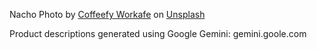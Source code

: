 Nacho Photo by <a href="https://unsplash.com/@coffeefyworkafe?utm_content=creditCopyText&utm_medium=referral&utm_source=unsplash">Coffeefy Workafe</a> on <a href="https://unsplash.com/photos/black-ceramic-bowl-with-dish-Y0zbn9lPCEU?utm_content=creditCopyText&utm_medium=referral&utm_source=unsplash">Unsplash</a>

Product descriptions generated using Google Gemini: gemini.goole.com
